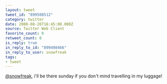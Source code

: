 ```yaml
---
layout: tweet
tweet_id: "899508512"
category: twitter
date: 2008-08-26T16:45:08.000Z
source: Twitter Web Client
favorite_count: 0
retweet_count: 0
is_reply: true
in_reply_to_id: "899498466"
in_reply_to_user: snowfreak
tags:
- tweet
---
```


[@snowfreak](https://twitter.com/@snowfreak), i'll be there sunday if you don't mind travelling in my luggage!

